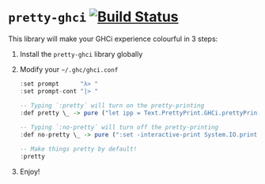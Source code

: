 # `pretty-ghci` [![Build Status][0]][1]

This library will make your GHCi experience colourful in 3 steps:

  1. Install the `pretty-ghci` library globally

  2. Modify your `~/.ghc/ghci.conf`

     ```haskell
     :set prompt      "λ> "
     :set prompt-cont "|> "

     -- Typing `:pretty` will turn on the pretty-printing
     :def pretty \_ -> pure ("let ipp = Text.PrettyPrint.GHCi.prettyPrintValue False\n:set -interactive-print ipp")
    
     -- Typing `:no-pretty` will turn off the pretty-printing
     :def no-pretty \_ -> pure (":set -interactive-print System.IO.print")

     -- Make things pretty by default!
     :pretty

     ```

  3. Enjoy!

[0]: https://travis-ci.org/harpocrates/pretty-ghci.svg?branch=master
[1]: https://travis-ci.org/harpocrates/pretty-ghci
